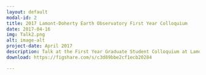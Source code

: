 ```yaml
---
layout: default
modal-id: 2
title: 2017 Lamont-Doherty Earth Observatory First Year Colloquium
date: 2017-04-16
img: Talk2.png
alt: image-alt
project-date: April 2017
description: Talk at the First Year Graduate Student Colloquium at Lamont-Doherty Earth Observatory on April 14, 2017.
download: https://figshare.com/s/c3d89bbe2cf1ecb20284

---
```

